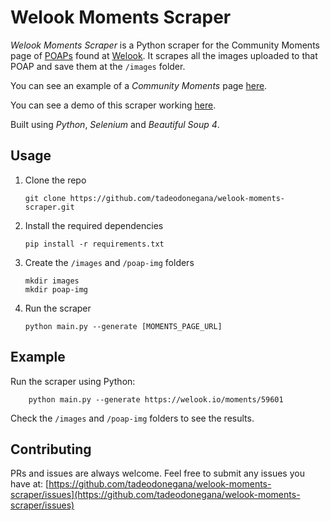 # Welook Moments Scraper
*Welook Moments Scraper* is a Python scraper for the Community Moments page of [POAPs](https://poap.xyz/) found at [Welook](https://welook.io/). It scrapes all the images uploaded to that POAP and save them at the `/images` folder.

You can see an example of a *Community Moments* page [here](https://welook.io/moments/59601).

You can see a demo of this scraper working [here]().

Built using *Python*, *Selenium* and *Beautiful Soup 4*.

## Usage
1. Clone the repo
    ```
    git clone https://github.com/tadeodonegana/welook-moments-scraper.git
    ```
2. Install the required dependencies
    ```
    pip install -r requirements.txt
    ```
3. Create the `/images` and `/poap-img` folders
    ```
    mkdir images
    mkdir poap-img
    ```
4. Run the scraper
    ```
    python main.py --generate [MOMENTS_PAGE_URL]
    ```
## Example
Run the scraper using Python:
```
    python main.py --generate https://welook.io/moments/59601
```
Check the `/images` and `/poap-img` folders to see the results.
## Contributing 
PRs and issues are always welcome. Feel free to submit any issues you have at: [https://github.com/tadeodonegana/welook-moments-scraper/issues](https://github.com/tadeodonegana/welook-moments-scraper/issues)